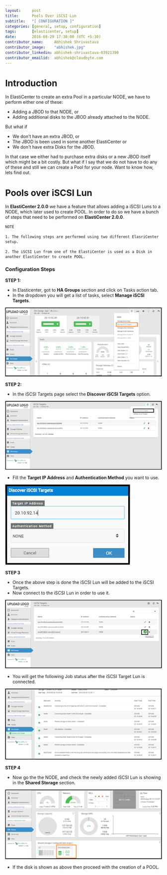 ```yaml
---
layout:     post
title:      Pools Over iSCSI Lun
subtitle:   "[ CONFIGURATION ]"
categories: [general, setup, configuration]
tags:       [elasticenter, setup]
date:       2016-08-29 17:30:00 (UTC +5:30)
contributor_name:     Abhishek Shrivastava
contributor_image:    "abhishek.jpg"
contributor_linkedin: abhishek-shrivastava-03921390
contributor_emailid:  abhishek@cloudbyte.com
---
```


# Introduction

  In ElastiCenter to create an extra Pool in a particular NODE, we have to perform either one of these:
  
  - Adding a JBOD to that NODE, or
  - Adding additional disks to the JBOD already attached to the NODE.
  
  But what if 
  
  - We don't have an extra JBOD, or 
  - The JBOD is been used in some another ElastiCenter or 
  - We don't have extra Disks for the JBOD.
  
  In that case we either had to purchase extra disks or a new JBOD itself which might be a bit costly. But what if 
  I say that we do not have to do any of these and still we can create a Pool for your node. Want to know how, lets find out.
  
# Pools over iSCSI Lun

  In **ElastiCenter 2.0.0** we have a feature that allows adding a iSCSI Luns to a NODE, which later used to create POOL.
  In order to do so we have a bunch of steps that need to be performed on **ElastiCenter 2.0.0**.
  
  ```
  NOTE
  
  1. The following steps are performed using two different ElasriCenter setup.
  
  2. The iSCSI Lun from one of the ElastiCenter is used as a Disk in another ElastiCenter to create POOL.
  ```
  
### Configuration Steps
  
  **STEP 1:**
  - In Elasticenter, got to **HA Groups** section and click on Tasks action tab.
  - In the dropdown you will get a list of tasks, select **Manage iSCSI Targets**.
  
  ![alt text](https://raw.githubusercontent.com/CloudByteStorages/blog/gh-pages/post_images/pool_over_iscsi1.png)

  **STEP 2:**
  - In the iSCSI Targets page select the **Discover iSCSI Targets** option.
  
  ![alt text](https://raw.githubusercontent.com/CloudByteStorages/blog/gh-pages/post_images/pool_over_iscsi2.png)

  - Fill the **Target IP Address** and **Authentication Method** you want to use.
  
  ![alt text](https://raw.githubusercontent.com/CloudByteStorages/blog/gh-pages/post_images/pool_over_iscsi3.png)

  **STEP 3**
  - Once the above step is done the iSCSI Lun will be added to the iSCSI Targets.
  - Now connect to the iSCSI Lun in order to use it.
  
  ![alt text](https://raw.githubusercontent.com/CloudByteStorages/blog/gh-pages/post_images/pool_over_iscsi4.png)

  - You will get the following Job status after the iSCSI Target Lun is connected.

  ![alt text](https://raw.githubusercontent.com/CloudByteStorages/blog/gh-pages/post_images/pool_over_iscsi5.png)
  
  **STEP 4**
  - Now go the the NODE, and check the newly added iSCSI Lun is showing in the **Shared Storage** section.
  
  ![alt text](https://raw.githubusercontent.com/CloudByteStorages/blog/gh-pages/post_images/pool_over_iscsi6.png)

  - If the disk is shown as above then proceed with the creation of a POOL.
